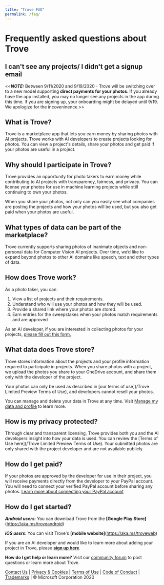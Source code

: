 ```yaml
---
title: "Trove FAQ"
permalink: /faq/
---
```


# Frequently asked questions about Trove


## I can't see any projects/ I didn't get a signup email

<<***NOTE:*** Between 9/11/2020 and 9/19/2020 - Trove will be switching over to a new model supporting **direct payments for your photos**. If you already have the app installed, you may no longer see any projects in the app during this time. If you are signing up, your onboarding might be delayed until 9/19. We apologize for the incoveninence.>>

## What is Trove?

Trove is a marketplace app that lets you earn money by sharing photos with AI projects. Trove works with AI developers to create projects looking for photos. You can view a project's details, share your photos and get paid if your photos are useful in a project.

## Why should I participate in Trove?

Trove provides an opportunity for photo takers to earn money while contributing to AI projects with transparency, fairness, and privacy. You can license your photos for use in machine learning projects while still continuing to own your photos.

When you share your photos, not only can you easily see what companies are posting the projects and how your photos will be used, but you also get paid when your photos are useful.

## What types of data can be part of the marketplace?

Trove currently supports sharing photos of inanimate objects and non-personal data for Computer Vision AI projects. Over time, we’d like to expand beyond photos to other AI domains like speech, text and other types of data. 

## How does Trove work?

As a photo taker, you can:

1.	View a list of projects and their requirements.
2.	Understand who will use your photos and how they will be used.
3.	Provide a shared link where your photos are stored.
4.	Earn entries for the sweepstakes when your photos match requirements and are approved

As an AI developer, if you are interested in collecting photos for your projects, [please fill out this form.](https://aka.ms/troveaddproject)

## What data does Trove store?

Trove stores information about the projects and your profile information required to participate in projects. When you share photos with a project, we upload the photos you share to your OneDrive account, and share them only with the developer of the project.

Your photos can only be used as described in [our terms of use](/Trove Limited Preview Terms of Use), and developers cannot resell your photos.

You can manage and delete your data in Trove at any time. Visit [Manage my data and profile](/manageprofile) to learn more.

## How is my privacy protected?

Through clear and transparent licensing, Trove provides both you and the AI developers insight into how your data is used. You can review the [Terms of Use here](/Trove Limited Preview Terms of Use). Your submitted photos are only shared with the project developer and are not available publicly.

## How do I get paid?

If your photos are approved by the developer for use in their project, you will receive payments directly from the developer to your PayPal account. You will need to connect your verified PayPal account before sharing any photos. [Learn more about connecting your PayPal account](/paypalaccount/)

## How do I get started?

***Android users***: You can download Trove from the **[Google Play Store]**(https://aka.ms/troveandroid)

***iOS users***: You can visit Trove's **[mobile website]**(https://aka.ms/troveweb)

If you are an AI developer and would like to learn more about adding your project in Trove, please **[sign up here](https://aka.ms/troveaddproject)**. 


**How do I get help or learn more?**
Visit our [community forum](https://aka.ms/trovefeedback) to post questions or learn more about Trove.

[Contact Us](https://aka.ms/trovefeedback) | [Privacy & Cookies](https://go.microsoft.com/fwlink/?LinkId=521839) | [Terms of Use](https://aka.ms/trovetermsofuse) | [Code of Conduct](https://aka.ms/trovecommunitystandards) | [Trademarks](https://go.microsoft.com/fwlink/?LinkId=506942) | © Microsoft Corporation 2020

